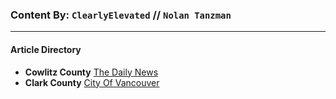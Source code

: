 ### Content By: `ClearlyElevated` // `Nolan Tanzman`

---

#### Article Directory

- **Cowlitz County** [The Daily News](https://github.com/Joe-Blob/stories/tree/master/The%20Daily%20News)
- **Clark County** [City Of Vancouver](https://github.com/Joe-Blob/stories/tree/master/Clark%20County%2C%20WA)
